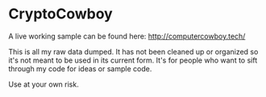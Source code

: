 # CryptoCowboy

A live working sample can be found here: http://computercowboy.tech/

This is all my raw data dumped. It has not been cleaned up or organized so it's not meant to be used in its current form. It's for people who want to sift through my code for ideas or sample code.

Use at your own risk. 